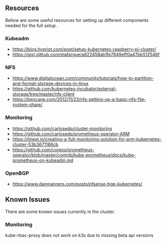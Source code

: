## Resources
Bellow are some useful resources for setting up different components needed
for the full setup.

### Kubeadm
* https://blog.hypriot.com/post/setup-kubernetes-raspberry-pi-cluster/
* https://gist.github.com/elafargue/a822458ab1fe7849eff0a47bb512546f

### NFS
* https://www.digitalocean.com/community/tutorials/how-to-partition-and-format-storage-devices-in-linux
* https://github.com/kubernetes-incubator/external-storage/tree/master/nfs-client
* https://bencane.com/2012/11/23/nfs-setting-up-a-basic-nfs-file-system-share/

### Monitoring
* https://github.com/carlosedp/cluster-monitoring
* https://github.com/carlosedp/prometheus-operator-ARM
* https://itnext.io/creating-a-full-monitoring-solution-for-arm-kubernetes-cluster-53b3671186cb
* https://github.com/coreos/prometheus-operator/blob/master/contrib/kube-prometheus/docs/kube-prometheus-on-kubeadm.md

### OpenBGP
* https://www.danmanners.com/posts/pfsense-bgp-kubernetes/

## Known Issues
There are some known issues currently in the cluster.

### Monitoring
kube-rbac-proxy does not work on k3s due to missing beta api versions
